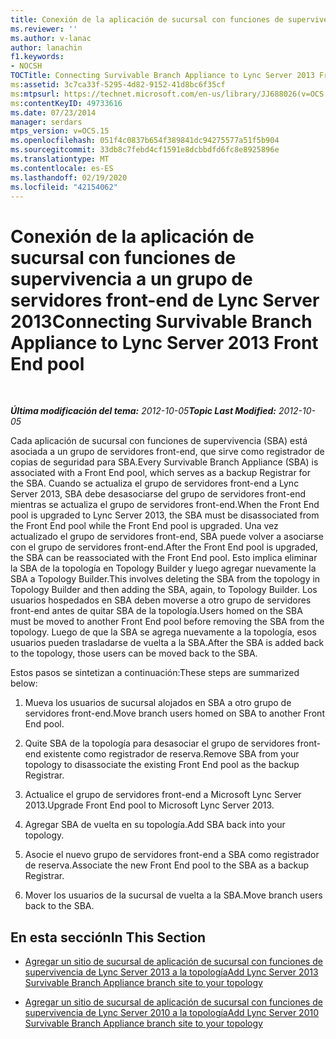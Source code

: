 ```yaml
---
title: Conexión de la aplicación de sucursal con funciones de supervivencia a un grupo de servidores front-end de Lync Server 2013
ms.reviewer: ''
ms.author: v-lanac
author: lanachin
f1.keywords:
- NOCSH
TOCTitle: Connecting Survivable Branch Appliance to Lync Server 2013 Front End pool
ms:assetid: 3c7ca33f-5295-4d82-9152-41d8bc6f35cf
ms:mtpsurl: https://technet.microsoft.com/en-us/library/JJ688026(v=OCS.15)
ms:contentKeyID: 49733616
ms.date: 07/23/2014
manager: serdars
mtps_version: v=OCS.15
ms.openlocfilehash: 051f4c0837b654f389841dc94275577a51f5b904
ms.sourcegitcommit: 33db8c7febd4cf1591e8dcbbdfd6fc8e8925896e
ms.translationtype: MT
ms.contentlocale: es-ES
ms.lasthandoff: 02/19/2020
ms.locfileid: "42154062"
---
```

<div data-xmlns="http://www.w3.org/1999/xhtml">

<div class="topic" data-xmlns="http://www.w3.org/1999/xhtml" data-msxsl="urn:schemas-microsoft-com:xslt" data-cs="http://msdn.microsoft.com/">

<div data-asp="https://msdn2.microsoft.com/asp">

# <a name="connecting-survivable-branch-appliance-to-lync-server-2013-front-end-pool"></a><span data-ttu-id="cc8a3-102">Conexión de la aplicación de sucursal con funciones de supervivencia a un grupo de servidores front-end de Lync Server 2013</span><span class="sxs-lookup"><span data-stu-id="cc8a3-102">Connecting Survivable Branch Appliance to Lync Server 2013 Front End pool</span></span>

</div>

<div id="mainSection">

<div id="mainBody">

<span> </span>

<span data-ttu-id="cc8a3-103">_**Última modificación del tema:** 2012-10-05_</span><span class="sxs-lookup"><span data-stu-id="cc8a3-103">_**Topic Last Modified:** 2012-10-05_</span></span>

<span data-ttu-id="cc8a3-104">Cada aplicación de sucursal con funciones de supervivencia (SBA) está asociada a un grupo de servidores front-end, que sirve como registrador de copias de seguridad para SBA.</span><span class="sxs-lookup"><span data-stu-id="cc8a3-104">Every Survivable Branch Appliance (SBA) is associated with a Front End pool, which serves as a backup Registrar for the SBA.</span></span> <span data-ttu-id="cc8a3-105">Cuando se actualiza el grupo de servidores front-end a Lync Server 2013, SBA debe desasociarse del grupo de servidores front-end mientras se actualiza el grupo de servidores front-end.</span><span class="sxs-lookup"><span data-stu-id="cc8a3-105">When the Front End pool is upgraded to Lync Server 2013, the SBA must be disassociated from the Front End pool while the Front End pool is upgraded.</span></span> <span data-ttu-id="cc8a3-106">Una vez actualizado el grupo de servidores front-end, SBA puede volver a asociarse con el grupo de servidores front-end.</span><span class="sxs-lookup"><span data-stu-id="cc8a3-106">After the Front End pool is upgraded, the SBA can be reassociated with the Front End pool.</span></span> <span data-ttu-id="cc8a3-107">Esto implica eliminar la SBA de la topología en Topology Builder y luego agregar nuevamente la SBA a Topology Builder.</span><span class="sxs-lookup"><span data-stu-id="cc8a3-107">This involves deleting the SBA from the topology in Topology Builder and then adding the SBA, again, to Topology Builder.</span></span> <span data-ttu-id="cc8a3-108">Los usuarios hospedados en SBA deben moverse a otro grupo de servidores front-end antes de quitar SBA de la topología.</span><span class="sxs-lookup"><span data-stu-id="cc8a3-108">Users homed on the SBA must be moved to another Front End pool before removing the SBA from the topology.</span></span> <span data-ttu-id="cc8a3-109">Luego de que la SBA se agrega nuevamente a la topología, esos usuarios pueden trasladarse de vuelta a la SBA.</span><span class="sxs-lookup"><span data-stu-id="cc8a3-109">After the SBA is added back to the topology, those users can be moved back to the SBA.</span></span>

<span data-ttu-id="cc8a3-110">Estos pasos se sintetizan a continuación:</span><span class="sxs-lookup"><span data-stu-id="cc8a3-110">These steps are summarized below:</span></span>

1.  <span data-ttu-id="cc8a3-111">Mueva los usuarios de sucursal alojados en SBA a otro grupo de servidores front-end.</span><span class="sxs-lookup"><span data-stu-id="cc8a3-111">Move branch users homed on SBA to another Front End pool.</span></span>

2.  <span data-ttu-id="cc8a3-112">Quite SBA de la topología para desasociar el grupo de servidores front-end existente como registrador de reserva.</span><span class="sxs-lookup"><span data-stu-id="cc8a3-112">Remove SBA from your topology to disassociate the existing Front End pool as the backup Registrar.</span></span>

3.  <span data-ttu-id="cc8a3-113">Actualice el grupo de servidores front-end a Microsoft Lync Server 2013.</span><span class="sxs-lookup"><span data-stu-id="cc8a3-113">Upgrade Front End pool to Microsoft Lync Server 2013.</span></span>

4.  <span data-ttu-id="cc8a3-114">Agregar SBA de vuelta en su topología.</span><span class="sxs-lookup"><span data-stu-id="cc8a3-114">Add SBA back into your topology.</span></span>

5.  <span data-ttu-id="cc8a3-115">Asocie el nuevo grupo de servidores front-end a SBA como registrador de reserva.</span><span class="sxs-lookup"><span data-stu-id="cc8a3-115">Associate the new Front End pool to the SBA as a backup Registrar.</span></span>

6.  <span data-ttu-id="cc8a3-116">Mover los usuarios de la sucursal de vuelta a la SBA.</span><span class="sxs-lookup"><span data-stu-id="cc8a3-116">Move branch users back to the SBA.</span></span>

<div>

## <a name="in-this-section"></a><span data-ttu-id="cc8a3-117">En esta sección</span><span class="sxs-lookup"><span data-stu-id="cc8a3-117">In This Section</span></span>

  - [<span data-ttu-id="cc8a3-118">Agregar un sitio de sucursal de aplicación de sucursal con funciones de supervivencia de Lync Server 2013 a la topología</span><span class="sxs-lookup"><span data-stu-id="cc8a3-118">Add Lync Server 2013 Survivable Branch Appliance branch site to your topology</span></span>](lync-server-2013-add-lync-server-2013-survivable-branch-appliance-branch-site-to-your-topology.md)

  - [<span data-ttu-id="cc8a3-119">Agregar un sitio de sucursal de aplicación de sucursal con funciones de supervivencia de Lync Server 2010 a la topología</span><span class="sxs-lookup"><span data-stu-id="cc8a3-119">Add Lync Server 2010 Survivable Branch Appliance branch site to your topology</span></span>](lync-server-2013-add-lync-server-2010-survivable-branch-appliance-branch-site-to-your-topology.md)

</div>

</div>

<span> </span>

</div>

</div>

</div>


